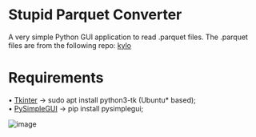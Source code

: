 # Stupid Parquet Converter
A very simple Python GUI application to read .parquet files. The .parquet files are from the following repo: [kylo](https://github.com/Teradata/kylo/tree/master/samples/sample-data/parquet)

# Requirements
• [Tkinter](https://packages.ubuntu.com/search?keywords=python3-tk) → sudo apt install python3-tk (Ubuntu* based); <br>
• [PySimpleGUI](https://pypi.org/project/PySimpleGUI/) → pip install pysimplegui; 

![image](https://user-images.githubusercontent.com/73988556/176892166-f76b570b-0e45-4fe5-934f-443ddb2a034c.png)
